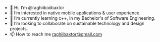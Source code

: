 - 👋 Hi, I’m @raghiiboiibaxtor
- 👀 I’m interested in native mobile applications & user experience.
- 🌱 I’m currently learning c++, in my Bachelor's of Software Engineering.
- 💞️ I’m looking to collaborate on sustainable technology and design projects.
- 📫 How to reach me raghiibaxtor@gmail.com

<!---
raghiiboiibaxtor/raghiiboiibaxtor is a ✨ special ✨ repository because its `README.md` (this file) appears on your GitHub profile.
You can click the Preview link to take a look at your changes.
--->
